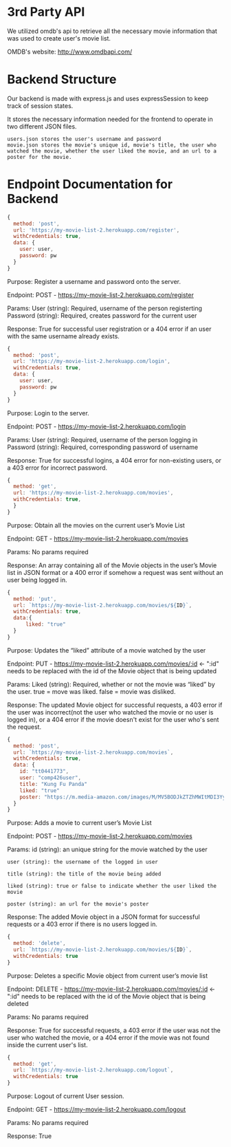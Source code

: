 # 3rd Party API

We utilized omdb's api to retrieve all the necessary movie information that was used to create user's movie list.

OMDB's website: http://www.omdbapi.com/


# Backend Structure

Our backend is made with express.js and uses expressSession to keep track of session states.

It stores the necessary information needed for the frontend to operate in two different JSON files.

	users.json stores the user's username and password
	movie.json stores the movie's unique id, movie's title, the user who watched the movie, whether the user liked the movie, and an url to a poster for the movie.


# Endpoint Documentation for Backend

```javascript
{
  method: 'post',
  url: 'https://my-movie-list-2.herokuapp.com/register',
  withCredentials: true,
  data: {
    user: user,
    password: pw
  }
}
```

Purpose: Register a username and password onto the server.

Endpoint: POST - https://my-movie-list-2.herokuapp.com/register 

Params: 
	User (string): Required, username of the person registerting
	Password (string): Required, creates password for the current user

Response: True for successful user registration or a 404 error if an user with the same username already exists.


```javascript
{
  method: 'post',
  url: 'https://my-movie-list-2.herokuapp.com/login',
  withCredentials: true,
  data: {
    user: user,
    password: pw
  }
}
```
 
Purpose: Login to the server.

Endpoint: POST - https://my-movie-list-2.herokuapp.com/login

Params:
  User (string): Required, username of the person logging in
  Password (string): Required, corresponding password of username

Response: True for successful logins, a 404 error for non-existing users, or a 403 error for incorrect password.


```javascript
{
  method: 'get',
  url: 'https://my-movie-list-2.herokuapp.com/movies',
  withCredentials: true,
  }
}
```

Purpose: Obtain all the movies on the current user’s Movie List

Endpoint: GET - https://my-movie-list-2.herokuapp.com/movies

Params: No params required

Response: An array containing all of the Movie objects in the user’s Movie list in JSON format or a 400 error if somehow a request was sent without an user being logged in.


```javascript
{
  method: 'put',
  url: `https://my-movie-list-2.herokuapp.com/movies/${ID}`,
  withCredentials: true,
  data:{
      liked: "true"
  }
}
```

Purpose: Updates the “liked” attribute of a movie watched by the user

Endpoint: PUT - https://my-movie-list-2.herokuapp.com/movies/:id  <- ":id" needs to be replaced with the id of the Movie object that is being updated

Params:
	Liked (string): Required, whether or not the movie was “liked” by the user. true = move was liked. false = movie was disliked. 

Response: The updated Movie object for successful requests, a 403 error if the user was incorrect(not the user who watched the movie or no user is logged in), or a 404 error if the movie doesn't exist for the user who's sent the request.


```javascript
{
  method: 'post',
  url: `https://my-movie-list-2.herokuapp.com/movies`,
  withCredentials: true,
  data: {
    id: "tt0441773",
    user: "comp426user",
    title: "Kung Fu Panda"
    liked: "true"
    poster: "https://m.media-amazon.com/images/M/MV5BODJkZTZhMWItMDI3Yy00ZWZlLTk4NjQtOTI1ZjU5NjBjZTVjXkEyXkFqcGdeQXVyODE5NzE3OTE@._V1_SX300.jpg"
  }
}
```

Purpose: Adds a movie to current user’s Movie List

Endpoint: POST - https://my-movie-list-2.herokuapp.com/movies

Params: 
	id (string): an unique string for the movie watched by the user
	
	user (string): the username of the logged in user
	
	title (string): the title of the movie being added
	
	liked (string): true or false to indicate whether the user liked the movie
	
	poster (string): an url for the movie's poster

Response: The added Movie object in a JSON format for successful requests or a 403 error if there is no users logged in.


```javascript
{
  method: 'delete',
  url: `https://my-movie-list-2.herokuapp.com/movies/${ID}`,
  withCredentials: true
}
```

Purpose: Deletes a specific Movie object from current user’s movie list

Endpoint: DELETE - https://my-movie-list-2.herokuapp.com/movies/:id  <- ":id" needs to be replaced with the id of the Movie object that is being deleted

Params: No params required

Response: True for successful requests, a 403 error if the user was not the user who watched the movie, or a 404 error if the movie was not found inside the current user's list.


```javascript
{
  method: 'get',
  url: `https://my-movie-list-2.herokuapp.com/logout`,
  withCredentials: true
}
```

Purpose: Logout of current User session.

Endpoint: GET - https://my-movie-list-2.herokuapp.com/logout

Params: No params required

Response: True

